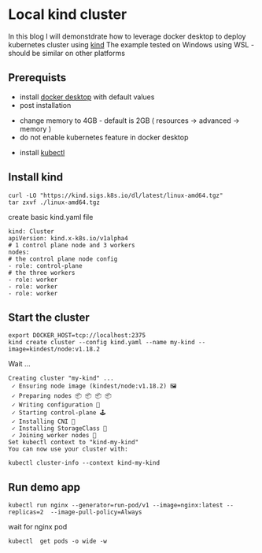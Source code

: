 # Local kind cluster

In this blog I will demonstdrate  how to leverage docker desktop to deploy kubernetes cluster using [kind](https://github.com/kubernetes-sigs/kind)
The example tested on Windows using WSL - should be similar  on other platforms


## Prerequists

* install [docker desktop](https://www.docker.com/products/docker-desktop) with default values 
* post installation 
- change memory to 4GB - default is 2GB ( resources -> advanced -> memory )  
- do not enable kubernetes feature in docker desktop

* install [kubectl](https://kubernetes.io/docs/tasks/tools/install-kubectl/) 


## Install kind

```
curl -LO "https://kind.sigs.k8s.io/dl/latest/linux-amd64.tgz"
tar zxvf ./linux-amd64.tgz
```

create basic kind.yaml file 

```
kind: Cluster
apiVersion: kind.x-k8s.io/v1alpha4
# 1 control plane node and 3 workers
nodes:
# the control plane node config
- role: control-plane
# the three workers
- role: worker
- role: worker
- role: worker
```


## Start the cluster
```
export DOCKER_HOST=tcp://localhost:2375
kind create cluster --config kind.yaml --name my-kind --image=kindest/node:v1.18.2 
```

Wait ...
```
Creating cluster "my-kind" ...
 ✓ Ensuring node image (kindest/node:v1.18.2) 🖼
 ✓ Preparing nodes 📦 📦 📦 📦
 ✓ Writing configuration 📜
 ✓ Starting control-plane 🕹️
 ✓ Installing CNI 🔌
 ✓ Installing StorageClass 💾
 ✓ Joining worker nodes 🚜
Set kubectl context to "kind-my-kind"
You can now use your cluster with:

kubectl cluster-info --context kind-my-kind
````

## Run demo app 
```
kubectl run nginx --generator=run-pod/v1 --image=nginx:latest --replicas=2  --image-pull-policy=Always
```

wait for nginx pod 
```
kubectl  get pods -o wide -w
```

